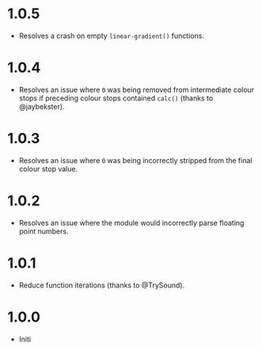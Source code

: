 # 1.0.5

* Resolves a crash on empty `linear-gradient()` functions.

# 1.0.4

* Resolves an issue where `0` was being removed from intermediate colour stops
  if preceding colour stops contained `calc()` (thanks to @jaybekster).

# 1.0.3

* Resolves an issue where `0` was being incorrectly stripped from the final
  colour stop value.

# 1.0.2

* Resolves an issue where the module would incorrectly parse floating
  point numbers.

# 1.0.1

* Reduce function iterations (thanks to @TrySound).

# 1.0.0

* Initi